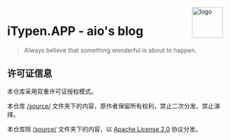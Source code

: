 <img src="https://imgur.lzmun.com/picgo/20200124123627.jpg" alt="logo" width="72" height="72" align="right" />

# iTypen.APP - aio's blog

> Always believe that something wonderful is about to happen.

## 许可证信息

本仓库采用双重许可证授权模式。

本仓库 [/source/](https://github.com/aiokr/iTypen-Hexo/tree/master/source) 文件夹下的内容，原作者保留所有权利，禁止二次分发、禁止演绎。

本仓库除 [/source/](https://github.com/aiokr/iTypen-Hexo/tree/master/source) 文件夹下的内容，以 [Apache License 2.0](https://choosealicense.com/licenses/apache-2.0/) 协议分发。